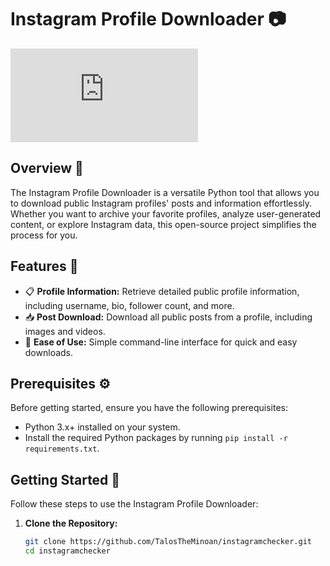 # Instagram Profile Downloader 📷

![GitHub license](https://github.com/TalosTheMinoan/instagramchecker/blob/main/licence.md)

## Overview 🚀

The Instagram Profile Downloader is a versatile Python tool that allows you to download public Instagram profiles' posts and information effortlessly. Whether you want to archive your favorite profiles, analyze user-generated content, or explore Instagram data, this open-source project simplifies the process for you.

## Features 🌟

- 📋 **Profile Information:** Retrieve detailed public profile information, including username, bio, follower count, and more.
- 📥 **Post Download:** Download all public posts from a profile, including images and videos.
- 🚀 **Ease of Use:** Simple command-line interface for quick and easy downloads.

## Prerequisites ⚙️

Before getting started, ensure you have the following prerequisites:

- Python 3.x+ installed on your system.
- Install the required Python packages by running `pip install -r requirements.txt`.

## Getting Started 🚀

Follow these steps to use the Instagram Profile Downloader:

1. **Clone the Repository:**

   ```bash
   git clone https://github.com/TalosTheMinoan/instagramchecker.git
   cd instagramchecker
